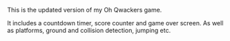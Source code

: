 This is the updated version of my Oh Qwackers game.

It includes a countdown timer, score counter and game over screen.
As well as platforms, ground and collision detection, jumping etc.
